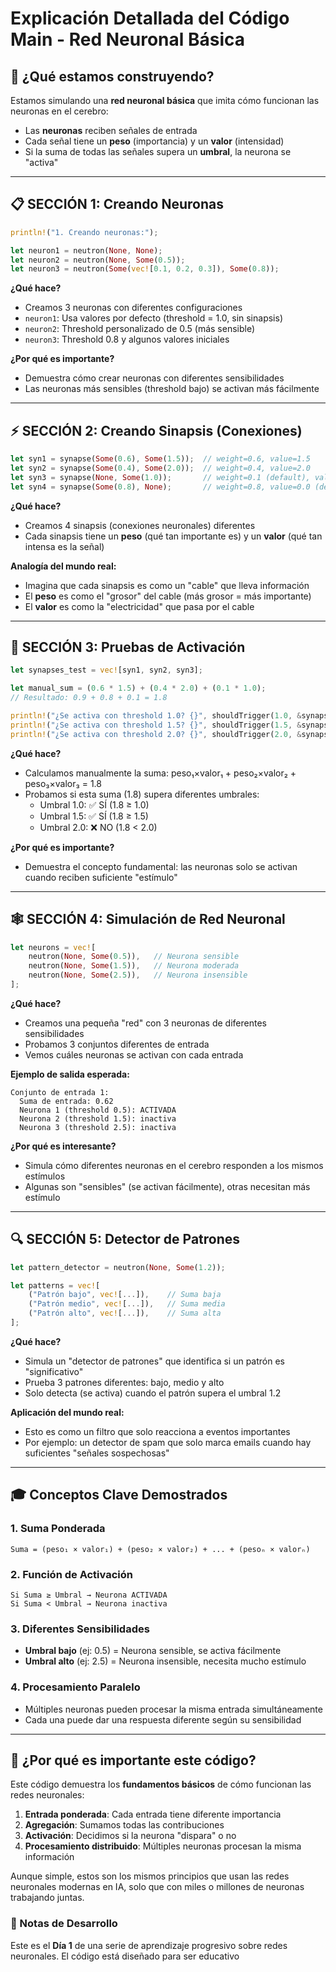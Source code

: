 # Explicación Detallada del Código Main - Red Neuronal Básica

## 🎯 **¿Qué estamos construyendo?**

Estamos simulando una **red neuronal básica** que imita cómo funcionan las neuronas en el cerebro:
- Las **neuronas** reciben señales de entrada
- Cada señal tiene un **peso** (importancia) y un **valor** (intensidad)
- Si la suma de todas las señales supera un **umbral**, la neurona se "activa"

---

## 📋 **SECCIÓN 1: Creando Neuronas**

```rust
println!("1. Creando neuronas:");

let neuron1 = neutron(None, None);
let neuron2 = neutron(None, Some(0.5));
let neuron3 = neutron(Some(vec![0.1, 0.2, 0.3]), Some(0.8));
```

**¿Qué hace?**
- Creamos 3 neuronas con diferentes configuraciones
- `neuron1`: Usa valores por defecto (threshold = 1.0, sin sinapsis)
- `neuron2`: Threshold personalizado de 0.5 (más sensible)
- `neuron3`: Threshold 0.8 y algunos valores iniciales

**¿Por qué es importante?**
- Demuestra cómo crear neuronas con diferentes sensibilidades
- Las neuronas más sensibles (threshold bajo) se activan más fácilmente

---

## ⚡ **SECCIÓN 2: Creando Sinapsis (Conexiones)**

```rust
let syn1 = synapse(Some(0.6), Some(1.5));  // weight=0.6, value=1.5
let syn2 = synapse(Some(0.4), Some(2.0));  // weight=0.4, value=2.0
let syn3 = synapse(None, Some(1.0));       // weight=0.1 (default), value=1.0
let syn4 = synapse(Some(0.8), None);       // weight=0.8, value=0.0 (default)
```

**¿Qué hace?**
- Creamos 4 sinapsis (conexiones neuronales) diferentes
- Cada sinapsis tiene un **peso** (qué tan importante es) y un **valor** (qué tan intensa es la señal)

**Analogía del mundo real:**
- Imagina que cada sinapsis es como un "cable" que lleva información
- El **peso** es como el "grosor" del cable (más grosor = más importante)
- El **valor** es como la "electricidad" que pasa por el cable

---

## 🧮 **SECCIÓN 3: Pruebas de Activación**

```rust
let synapses_test = vec![syn1, syn2, syn3];

let manual_sum = (0.6 * 1.5) + (0.4 * 2.0) + (0.1 * 1.0);
// Resultado: 0.9 + 0.8 + 0.1 = 1.8

println!("¿Se activa con threshold 1.0? {}", shouldTrigger(1.0, &synapses_test)); // true
println!("¿Se activa con threshold 1.5? {}", shouldTrigger(1.5, &synapses_test)); // true  
println!("¿Se activa con threshold 2.0? {}", shouldTrigger(2.0, &synapses_test)); // false
```

**¿Qué hace?**
- Calculamos manualmente la suma: peso₁×valor₁ + peso₂×valor₂ + peso₃×valor₃ = 1.8
- Probamos si esta suma (1.8) supera diferentes umbrales:
  - Umbral 1.0: ✅ SÍ (1.8 ≥ 1.0)
  - Umbral 1.5: ✅ SÍ (1.8 ≥ 1.5) 
  - Umbral 2.0: ❌ NO (1.8 < 2.0)

**¿Por qué es importante?**
- Demuestra el concepto fundamental: las neuronas solo se activan cuando reciben suficiente "estímulo"

---

## 🕸️ **SECCIÓN 4: Simulación de Red Neuronal**

```rust
let neurons = vec![
    neutron(None, Some(0.5)),   // Neurona sensible
    neutron(None, Some(1.5)),   // Neurona moderada  
    neutron(None, Some(2.5)),   // Neurona insensible
];
```

**¿Qué hace?**
- Creamos una pequeña "red" con 3 neuronas de diferentes sensibilidades
- Probamos 3 conjuntos diferentes de entrada
- Vemos cuáles neuronas se activan con cada entrada

**Ejemplo de salida esperada:**
```
Conjunto de entrada 1:
  Suma de entrada: 0.62
  Neurona 1 (threshold 0.5): ACTIVADA
  Neurona 2 (threshold 1.5): inactiva  
  Neurona 3 (threshold 2.5): inactiva
```

**¿Por qué es interesante?**
- Simula cómo diferentes neuronas en el cerebro responden a los mismos estímulos
- Algunas son "sensibles" (se activan fácilmente), otras necesitan más estímulo

---

## 🔍 **SECCIÓN 5: Detector de Patrones**

```rust
let pattern_detector = neutron(None, Some(1.2));

let patterns = vec![
    ("Patrón bajo", vec![...]),    // Suma baja
    ("Patrón medio", vec![...]),   // Suma media
    ("Patrón alto", vec![...]),    // Suma alta  
];
```

**¿Qué hace?**
- Simula un "detector de patrones" que identifica si un patrón es "significativo"
- Prueba 3 patrones diferentes: bajo, medio y alto
- Solo detecta (se activa) cuando el patrón supera el umbral 1.2

**Aplicación del mundo real:**
- Esto es como un filtro que solo reacciona a eventos importantes
- Por ejemplo: un detector de spam que solo marca emails cuando hay suficientes "señales sospechosas"

---

## 🎓 **Conceptos Clave Demostrados**

### 1. **Suma Ponderada**
```
Suma = (peso₁ × valor₁) + (peso₂ × valor₂) + ... + (pesoₙ × valorₙ)
```

### 2. **Función de Activación**
```
Si Suma ≥ Umbral → Neurona ACTIVADA
Si Suma < Umbral → Neurona inactiva
```

### 3. **Diferentes Sensibilidades**
- **Umbral bajo** (ej: 0.5) = Neurona sensible, se activa fácilmente
- **Umbral alto** (ej: 2.5) = Neurona insensible, necesita mucho estímulo

### 4. **Procesamiento Paralelo**
- Múltiples neuronas pueden procesar la misma entrada simultáneamente
- Cada una puede dar una respuesta diferente según su sensibilidad

---

## 🔬 **¿Por qué es importante este código?**

Este código demuestra los **fundamentos básicos** de cómo funcionan las redes neuronales:

1. **Entrada ponderada**: Cada entrada tiene diferente importancia
2. **Agregación**: Sumamos todas las contribuciones  
3. **Activación**: Decidimos si la neurona "dispara" o no
4. **Procesamiento distribuido**: Múltiples neuronas procesan la misma información

Aunque simple, estos son los mismos principios que usan las redes neuronales modernas en IA, solo que con miles o millones de neuronas trabajando juntas.

### 📝 Notas de Desarrollo

Este es el **Día 1** de una serie de aprendizaje progresivo sobre redes neuronales. El código está diseñado para ser educativo